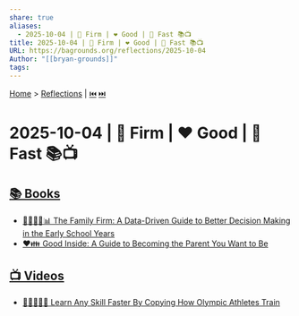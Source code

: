 ```yaml
---
share: true
aliases:
  - 2025-10-04 | 🏢 Firm | ❤️ Good | 💨 Fast 📚📺
title: 2025-10-04 | 🏢 Firm | ❤️ Good | 💨 Fast 📚📺
URL: https://bagrounds.org/reflections/2025-10-04
Author: "[[bryan-grounds]]"
tags:
---
```

[Home](../index.md) > [Reflections](./index.md) | [⏮️](./2025-10-03.md) [⏭️](./2025-10-05.md)  
# 2025-10-04 | 🏢 Firm | ❤️ Good | 💨 Fast 📚📺  
## [📚 Books](../books/index.md)  
- [👨‍👩‍👧‍👦📊 The Family Firm: A Data-Driven Guide to Better Decision Making in the Early School Years](../books/the-family-firm-a-data-driven-guide-to-better-decision-making-in-the-early-school-years.md)  
- [❤️👪 Good Inside: A Guide to Becoming the Parent You Want to Be](../books/good-inside-a-guide-to-becoming-the-parent-you-want-to-be.md)  
  
## [📺 Videos](../videos/index.md)  
- [🥇🧑‍🏫🏃💨 Learn Any Skill Faster By Copying How Olympic Athletes Train](../videos/learn-any-skill-faster-by-copying-how-olympic-athletes-train.md)